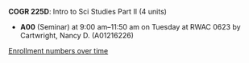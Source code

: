 **COGR 225D**: Intro to Sci Studies Part II (4 units)

- **A00** (Seminar) at 9:00 am–11:50 am on Tuesday at RWAC 0623 by Cartwright, Nancy D. (A01216226)

[Enrollment numbers over time](./COGR225D.tsv)
